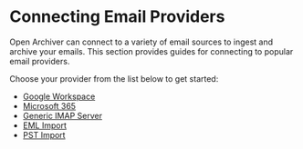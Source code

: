 # Connecting Email Providers

Open Archiver can connect to a variety of email sources to ingest and archive your emails. This section provides guides for connecting to popular email providers.

Choose your provider from the list below to get started:

-   [Google Workspace](./google-workspace.md)
-   [Microsoft 365](./microsoft-365.md)
-   [Generic IMAP Server](./imap.md)
-   [EML Import](./eml.md)
-   [PST Import](./pst.md)
